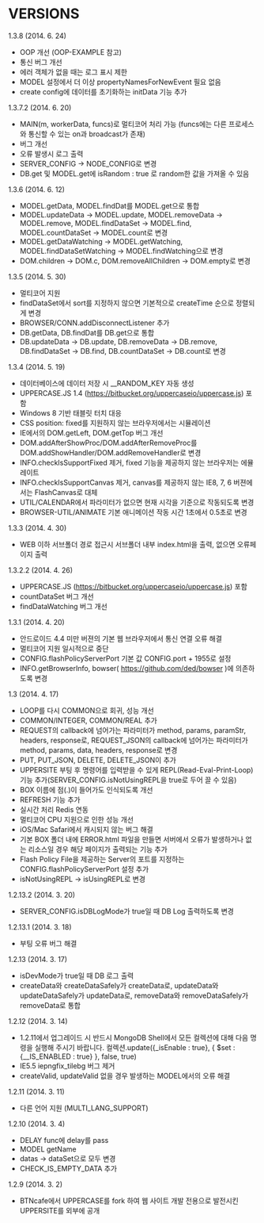 VERSIONS
========
1.3.8 (2014. 6. 24)
- OOP 개선 (OOP-EXAMPLE 참고)
- 통신 버그 개선
- 에러 객체가 없을 때는 로그 표시 제한
- MODEL 설정에서 더 이상 propertyNamesForNewEvent 필요 없음
- create config에 데이터를 초기화하는 initData 기능 추가

1.3.7.2 (2014. 6. 20)
- MAIN(m, workerData, funcs)로 멀티코어 처리 가능 (funcs에는 다른 프로세스와 통신할 수 있는 on과 broadcast가 존재)
- 버그 개선
- 오류 발생시 로그 출력
- SERVER_CONFIG -> NODE_CONFIG로 변경
- DB.get 및 MODEL.get에 isRandom : true 로 random한 값을 가져올 수 있음

1.3.6 (2014. 6. 12)
- MODEL.getData, MODEL.findDat를 MODEL.get으로 통합
- MODEL.updateData -> MODEL.update, MODEL.removeData -> MODEL.remove, MODEL.findDataSet -> MODEL.find, MODEL.countDataSet -> MODEL.count로 변경
- MODEL.getDataWatching -> MODEL.getWatching, MODEL.findDataSetWatching -> MODEL.findWatching으로 변경
- DOM.children -> DOM.c, DOM.removeAllChildren -> DOM.empty로 변경

1.3.5 (2014. 5. 30)
- 멀티코어 지원
- findDataSet에서 sort를 지정하지 않으면 기본적으로 createTime 순으로 정렬되게 변경
- BROWSER/CONN.addDisconnectListener 추가
- DB.getData, DB.findDat를 DB.get으로 통합
- DB.updateData -> DB.update, DB.removeData -> DB.remove, DB.findDataSet -> DB.find, DB.countDataSet -> DB.count로 변경

1.3.4 (2014. 5. 19)
- 데이터베이스에 데이터 저장 시 __RANDOM_KEY 자동 생성
- UPPERCASE.JS 1.4 (https://bitbucket.org/uppercaseio/uppercase.js) 포함
- Windows 8 기반 태블릿 터치 대응
- CSS position: fixed를 지원하지 않는 브라우저에서는 시뮬레이션
- IE에서의 DOM.getLeft, DOM.getTop 버그 개선
- DOM.addAfterShowProc/DOM.addAfterRemoveProc를 DOM.addShowHandler/DOM.addRemoveHandler로 변경
- INFO.checkIsSupportFixed 제거, fixed 기능을 제공하지 않는 브라우저는 에뮬레이트
- INFO.checkIsSupportCanvas 제거, canvas를 제공하지 않는 IE8, 7, 6 버젼에서는 FlashCanvas로 대체
- UTIL/CALENDAR에서 파라미터가 없으면 현재 시각을 기준으로 작동되도록 변경
- BROWSER-UTIL/ANIMATE 기본 애니메이션 작동 시간 1초에서 0.5초로 변경

1.3.3 (2014. 4. 30)
- WEB 이하 서브폴더 경로 접근시 서브폴더 내부 index.html을 출력, 없으면 오류페이지 출력

1.3.2.2 (2014. 4. 26)
- UPPERCASE.JS (https://bitbucket.org/uppercaseio/uppercase.js) 포함
- countDataSet 버그 개선
- findDataWatching 버그 개선

1.3.1 (2014. 4. 20)
- 안드로이드 4.4 미만 버젼의 기본 웹 브라우저에서 통신 연결 오류 해결
- 멀티코어 지원 일시적으로 중단
- CONFIG.flashPolicyServerPort 기본 값 CONFIG.port + 1955로 설정
- INFO.getBrowserInfo, bowser( https://github.com/ded/bowser )에 의존하도록 변경

1.3 (2014. 4. 17)
- LOOP를 다시 COMMON으로 회귀, 성능 개선
- COMMON/INTEGER, COMMON/REAL 추가
- REQUEST의 callback에 넘어가는 파라미터가 method, params, paramStr, headers, response로, REQUEST_JSON의 callback에 넘어가는 파라미터가 method, params, data, headers, response로 변경
- PUT, PUT_JSON, DELETE, DELETE_JSON이 추가
- UPPERSITE 부팅 후 명령어를 입력받을 수 있게 REPL(Read-Eval-Print-Loop)기능 추가(SERVER_CONFIG.isNotUsingREPL을 true로 두어 끌 수 있음)
- BOX 이름에 점(.)이 들어가도 인식되도록 개선
- REFRESH 기능 추가
- 실시간 처리 Redis 연동
- 멀티코어 CPU 지원으로 인한 성능 개선
- iOS/Mac Safari에서 캐시되지 않는 버그 해결
- 기본 BOX 폴더 내에 ERROR.html 파일을 만들면 서버에서 오류가 발생하거나 없는 리소스일 경우 해당 페이지가 출력되는 기능 추가
- Flash Policy File을 제공하는 Server의 포트를 지정하는 CONFIG.flashPolicyServerPort 설정 추가
- isNotUsingREPL -> isUsingREPL로 변경

1.2.13.2 (2014. 3. 20)
- SERVER_CONFIG.isDBLogMode가 true일 때 DB Log 출력하도록 변경

1.2.13.1 (2014. 3. 18)
- 부팅 오류 버그 해결

1.2.13 (2014. 3. 17)
- isDevMode가 true일 때 DB 로그 출력
- createData와 createDataSafely가 createData로, updateData와 updateDataSafely가 updateData로, removeData와 removeDataSafely가 removeData로 통합

1.2.12 (2014. 3. 14)
- 1.2.11에서 업그레이드 시 반드시 MongoDB Shell에서 모든 컬렉션에 대해 다음 명령을 실행해 주시기 바랍니다. 컬렉션.update({\_isEnable : true}, { $set : {\__IS_ENABLED : true} }, false, true)
- IE5.5 iepngfix_tilebg 버그 제거
- createValid, updateValid 없을 경우 발생하는 MODEL에서의 오류 해결

1.2.11 (2014. 3. 11)
- 다른 언어 지원 (MULTI_LANG_SUPPORT)

1.2.10 (2014. 3. 4)
- DELAY func에 delay를 pass
- MODEL getName
- datas -> dataSet으로 모두 변경
- CHECK_IS_EMPTY_DATA 추가

1.2.9 (2014. 3. 2)
- BTNcafe에서 UPPERCASE를 fork 하여 웹 사이트 개발 전용으로 발전시킨 UPPERSITE를 외부에 공개
